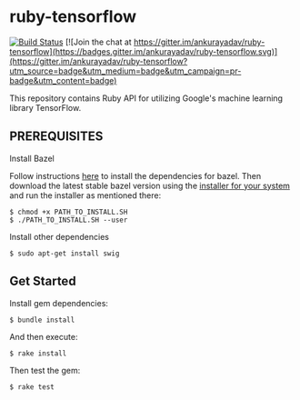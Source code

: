 # ruby-tensorflow

[![Build Status](https://travis-ci.org/ankurayadav/ruby-tensorflow.svg?branch=master)](https://travis-ci.org/ankurayadav/ruby-tensorflow)
  [![Join the chat at https://gitter.im/ankurayadav/ruby-tensorflow](https://badges.gitter.im/ankurayadav/ruby-tensorflow.svg)](https://gitter.im/ankurayadav/ruby-tensorflow?utm_source=badge&utm_medium=badge&utm_campaign=pr-badge&utm_content=badge)

This repository contains Ruby API for utilizing Google's machine learning library TensorFlow.

## PREREQUISITES
Install Bazel

Follow instructions [here](http://bazel.io/docs/install.html) to install the dependencies for bazel. Then download the latest stable bazel version using the [installer for your system](https://github.com/bazelbuild/bazel/releases) and run the installer as mentioned there:

	$ chmod +x PATH_TO_INSTALL.SH
	$ ./PATH_TO_INSTALL.SH --user

Install other dependencies

	$ sudo apt-get install swig

## Get Started

Install gem dependencies:

	$ bundle install

And then execute:

    $ rake install

Then test the gem:

    $ rake test
